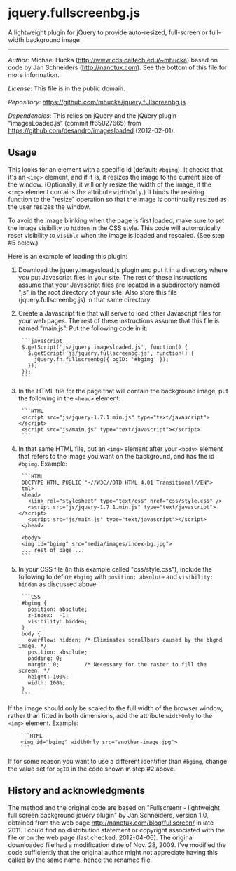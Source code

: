 jquery.fullscreenbg.js
======================

A lightweight plugin for jQuery to provide auto-resized, full-screen or
full-width background image

----

*Author*: Michael Hucka (http://www.cds.caltech.edu/~mhucka) based on code
by Jan Schneiders (http://nanotux.com).  See the bottom of this file for
more information.

*License*:       This file is in the public domain.

*Repository*:    https://github.com/mhucka/jquery.fullscreenbg.js
 
*Dependencies*: This relies on jQuery and the jQuery plugin
"imagesLoaded.js" (commit ff65027665) from
https://github.com/desandro/imagesloaded (2012-02-01).

Usage
-----

This looks for an element with a specific id (default: `#bgimg`).  It
checks that it's an `<img>` element, and if it is, it resizes the image to
the current size of the window.  (Optionally, it will only resize the width
of the image, if the `<img>` element contains the attribute `widthOnly`.)
It binds the resizing function to the "resize" operation so that the image
is continually resized as the user resizes the window.

To avoid the image blinking when the page is first loaded, make sure to set
the image visibility to `hidden` in the CSS style.  This code will
automatically reset visibility to `visible` when the image is loaded and
rescaled.  (See step #5 below.)

Here is an example of loading this plugin:

1. Download the jquery.imagesload.js plugin and put it in a directory where
   you put Javascript files in your site.  The rest of these instructions
   assume that your Javascript files are located in a subdirectory named "js"
   in the root directory of your site.  Also store this file
   (jquery.fullscreenbg.js) in that same directory.

2. Create a Javascript file that will serve to load other Javascript files
   for your web pages.  The rest of these instructions assume that this file
   is named "main.js".  Put the following code in it:

        ```javascript
        $.getScript('js/jquery.imagesloaded.js', function() {
          $.getScript('js/jquery.fullscreenbg.js', function() {
            jQuery.fn.fullscreenbg({ bgID: '#bgimg' });
          });
        });
        ```

3. In the HTML file for the page that will contain the background image, put
   the following in the `<head>` element:

        ```HTML
        <script src="js/jquery-1.7.1.min.js" type="text/javascript"></script>
        <script src="js/main.js" type="text/javascript"></script>
        ```

4. In that same HTML file, put an `<img>` element after your `<body>`
   element that refers to the image you want on the background, and has the
   id `#bgimg`.  Example:

        ```HTML
        DOCTYPE HTML PUBLIC "-//W3C//DTD HTML 4.01 Transitional//EN">
        tml>
        <head>
          <link rel="stylesheet" type="text/css" href="css/style.css" />
          <script src="js/jquery-1.7.1.min.js" type="text/javascript"></script>
          <script src="js/main.js" type="text/javascript"></script>
        </head>
        
        <body>
        <img id="bgimg" src="media/images/index-bg.jpg">
        ... rest of page ...
        ```

5. In your CSS file (in this example called "css/style.css"), include the
   following to define `#bgimg` with `position: absolute` and `visibility:
   hidden` as discussed above.

        ```CSS
        #bgimg {
          position: absolute;
          z-index:  -1;
          visibility: hidden;
        }
        body {
          overflow: hidden; /* Eliminates scrollbars caused by the bkgnd image. */
          position: absolute;
          padding: 0;
          margin: 0;        /* Necessary for the raster to fill the screen. */
          height: 100%;
          width: 100%;
        }
        ```

If the image should only be scaled to the full width of the browser window,
rather than fitted in both dimensions, add the attribute `widthOnly` to the
`<img>` element.  Example:

        ```HTML
        <img id="bgimg" widthOnly src="another-image.jpg">
        ```

If for some reason you want to use a different identifier than `#bgimg`, change
the value set for `bgID` in the code shown in step #2 above.


History and acknowledgments
---------------------------

The method and the original code are based on "Fullscreenr - lightweight full
screen background jquery plugin" by Jan Schneiders, version 1.0, obtained
from the web page http://nanotux.com/blog/fullscreen/ in late 2011.  I could
find no distribution statement or copyright associated with the file or on
the web page (last checked: 2012-04-06).  The original downloaded file had a
modification date of Nov. 28, 2009.  I've modified the code sufficiently that
the original author might not appreciate having this called by the same name,
hence the renamed file.
